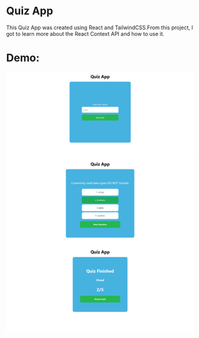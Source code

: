 # Quiz App

This Quiz App was created using React and TailwindCSS.From this project, I got to learn more about the React Context API and how to use it.

# Demo: 

<img src="./assets/quizapp1.png">

<img src="./assets/quizapp2.png">

<img src="./assets/quizapp3.png">